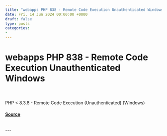 ```yaml
---
title: "webapps PHP 838 - Remote Code Execution Unauthenticated Windows"
date: Fri, 14 Jun 2024 00:00:00 +0000
draft: false
type: posts
categories: 
- 
---
```

# webapps PHP 838 - Remote Code Execution Unauthenticated Windows

<br/>

<br/>
PHP < 8.3.8 - Remote Code Execution (Unauthenticated) (Windows)

#### [Source](https://www.exploit-db.com/exploits/52047)

<br/>
---
